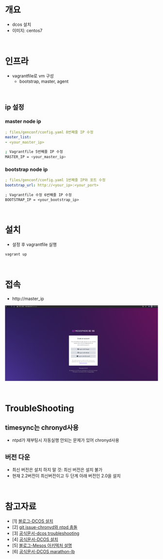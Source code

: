 # 개요
* dcos 설치 
* 이미지: centos7

<br>

# 인프라
* vagrantfile로 vm 구성
  * bootstrap, master, agent

<br>

## ip 설정
### master node ip
```yaml
; files/genconf/config.yaml 8번째줄 IP 수정
master_list:
- <your_master_ip>
```

```sh
; Vagrantfile 5번째줄 IP 수정
MASTER_IP = <your_master_ip>
```

### bootstrap node ip
```yaml
; files/genconf/config.yaml 1번째줄 IP와 포트 수정
bootstrap_url: http://<your_ip>:<your_port>
```

```
; Vagrantfile 수정 6번째줄 IP 수정
BOOTSTRAP_IP = <your_bootstrap_ip>
```

<br>

# 설치
* 설정 후 vagrantfile 실행
```sh
vagrant up
```

<br>

# 접속
* http://master_ip

![](imgs/access_homepage.png)

<br>

# TroubleShooting
## timesync는 chronyd사용 
* ntpd가 재부팅시 자동실행 안되는 문제가 있어 chronyd사용

## 버전 다운
* 최신 버전은 설치 하지 말 것: 최신 버전은 설치 불가
* 현재 2.2버전이 최신버전이고 두 단계 아래 버전인 2.0을 설치 

<br>

# 참고자료
* [1] [블로그-DCOS 설치](https://github.com/5wjdgns2/DC-OS)
* [2] [git issue-chronyd와 ntpd 충돌](https://groups.google.com/a/dcos.io/g/users/c/UYvMnVioOs8?pli=1)
* [3] [공식문서-dcos troubleshooting](https://mesosphere.github.io/field-notes/troubleshooting/installation-faq.html)
* [4] [공식문서-DCOS 설치](https://docs.d2iq.com/mesosphere/dcos/1.11/installing/production/deploying-dcos/installation/)
* [5] [블로그-Mesos 아키텍처 설명](https://steemit.com/kubernets/@giljae/kubernetes-vs-mesos-with-marathon)
* [6] [공식문서-DCOS marathon-lb](https://docs.d2iq.com/mesosphere/dcos/services/marathon-lb/1.13/release-notes/)